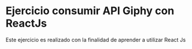 # Ejercicio consumir API Giphy con ReactJs

Este ejercicio es realizado con la finalidad de aprender a utilizar React Js
